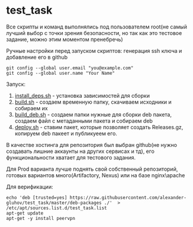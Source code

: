 # test_task

Все скрипты и команд выполнялись под пользователем root(не самый лучший выбор с точки зрения безопасности, но так как это тестовое задание, можно этим моментом пренебречь)

Ручные настройки перед запуском скриптов:
генерация ssh ключа и добавление его в github
```
git config --global user.email "you@example.com"
git config --global user.name "Your Name"
```
Запуск:
1. [install_deps.sh](install_deps.sh) - установка зависимостей для сборки
2. [build.sh](build.sh) - создаем временную папку, скачиваем исходники и собираем их
3. [build_deb.sh](build_deb.sh) - создаем папки нужные для сборки deb пакета, создаем файл с метаданными пакета и собираем deb
4. [deploy.sh](deploy.sh) - ставим пакет, которые позволяет создать Releases.gz, копируем deb пакеет и публикуеем его.

В качестве хостинга для репозитория был выбран github(не нужно создавать лишние аккаунты на других сервисах и тд), его функциональности хватает для тестового задания.

Для Prod варианта лучше поднять свой собственный репозиторий, готовых вариантов много(Artifactory, Nexus) или на базе nginx\apache

Для верификации:
```
echo 'deb [trusted=yes] https://raw.githubusercontent.com/alexander-gluhov/test_task/master/deb-packages ./'  >  /etc/apt/sources.list.d/test_task.list
apt-get update
apt-get -y install peervpn
```

